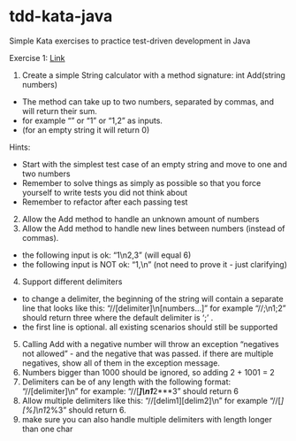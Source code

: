 # tdd-kata-java
Simple Kata exercises to practice test-driven development in Java

Exercise 1: [Link](https://osherove.com/tdd-kata-1)
1. Create a simple String calculator with a method signature: int Add(string numbers)
  * The method can take up to two numbers, separated by commas, and will return their sum. 
  * for example “” or “1” or “1,2” as inputs.
  * (for an empty string it will return 0) 

Hints:
  * Start with the simplest test case of an empty string and move to one and two numbers
  * Remember to solve things as simply as possible so that you force yourself to write tests you did not think about
  * Remember to refactor after each passing test
2. Allow the Add method to handle an unknown amount of numbers
3. Allow the Add method to handle new lines between numbers (instead of commas).
  * the following input is ok: “1\n2,3” (will equal 6)
  * the following input is NOT ok: “1,\n” (not need to prove it - just clarifying)
4. Support different delimiters
  * to change a delimiter, the beginning of the string will contain a separate line that looks like this: “//[delimiter]\n[numbers…]” for example “//;\n1;2” should return three where the default delimiter is ‘;’ .
  * the first line is optional. all existing scenarios should still be supported
5. Calling Add with a negative number will throw an exception “negatives not allowed” - and the negative that was passed. 
if there are multiple negatives, show all of them in the exception message.
6. Numbers bigger than 1000 should be ignored, so adding 2 + 1001 = 2
7. Delimiters can be of any length with the following format: “//[delimiter]\n” for example: “//[***]\n1***2***3” should return 6
8. Allow multiple delimiters like this: “//[delim1][delim2]\n” for example “//[*][%]\n1*2%3” should return 6.
9. make sure you can also handle multiple delimiters with length longer than one char
